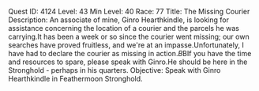 Quest ID: 4124
Level: 43
Min Level: 40
Race: 77
Title: The Missing Courier
Description: An associate of mine, Ginro Hearthkindle, is looking for assistance concerning the location of a courier and the parcels he was carrying.It has been a week or so since the courier went missing; our own searches have proved fruitless, and we're at an impasse.Unfortunately, I have had to declare the courier as missing in action.$B$BIf you have the time and resources to spare, please speak with Ginro.He should be here in the Stronghold - perhaps in his quarters.
Objective: Speak with Ginro Hearthkindle in Feathermoon Stronghold.
